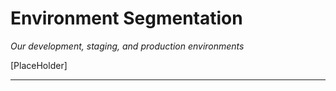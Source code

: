 # Environment Segmentation

_Our development, staging, and production environments_

[PlaceHolder]

---
